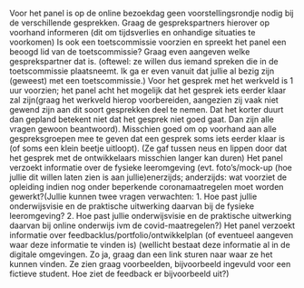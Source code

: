 Voor het panel is op de online bezoekdag geen voorstellingsrondje nodig bij de verschillende gesprekken. Graag de gesprekspartners hierover op voorhand informeren (dit om tijdsverlies en onhandige situaties te voorkomen)
	Is ook een toetscommissie voorzien en spreekt het panel een beoogd lid van de toetscommissie? Graag even aangeven welke gesprekspartner dat is. (oftewel: ze willen dus iemand spreken die in de toetscommissie plaatsneemt. Ik ga er even vanuit dat jullie al bezig zijn (geweest) met een toetscommissie.)
	Voor het  gesprek met het werkveld  is 1 uur voorzien; het panel acht het mogelijk dat het gesprek iets eerder klaar zal zijn(graag het werkveld hierop voorbereiden, aangezien zij vaak niet gewend zijn aan dit soort gesprekken deel te nemen. Dat het korter duurt dan gepland betekent niet dat het gesprek niet goed gaat. Dan zijn alle vragen gewoon beantwoord). Misschien goed om op voorhand aan alle gespreksgroepen mee te geven dat een gesprek soms iets eerder klaar is (of soms een klein beetje uitloopt). (Ze gaf tussen neus en lippen door dat het gesprek met de ontwikkelaars misschien langer kan duren)
	Het panel verzoekt informatie over de fysieke leeromgeving (evt. foto’s/mock-up (hoe jullie dit willen laten zien is aan jullie)enerzijds; anderzijds: wat voorziet de opleiding indien nog onder beperkende coronamaatregelen moet worden gewerkt?(Jullie kunnen twee vragen verwachten: 1. Hoe past jullie onderwijsvisie en de praktische uitwerking daarvan bij de fysieke leeromgeving? 2. Hoe past jullie onderwijsvisie en de praktische uitwerking daarvan bij online onderwijs ivm de covid-maatregelen?)
	Het panel verzoekt informatie over feedbacklus/portfolio/ontwikkelplan (of eventueel aangeven waar deze informatie te vinden is) (wellicht bestaat deze informatie al in de digitale omgevingen. Zo ja, graag dan een link sturen naar waar ze het kunnen vinden. Ze zien graag voorbeelden, bijvoorbeeld ingevuld voor een fictieve student. Hoe ziet de feedback er bijvoorbeeld uit?)
